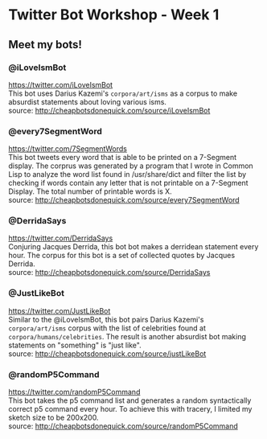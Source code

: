 # Twitter Bot Workshop - Week 1

## Meet my bots!
### @iLoveIsmBot  
https://twitter.com/iLoveIsmBot  
This bot uses Darius Kazemi's `corpora/art/isms` as a corpus to make absurdist statements about loving various isms.  
source: http://cheapbotsdonequick.com/source/iLoveIsmBot 

### @every7SegmentWord
https://twitter.com/7SegmentWords  
This bot tweets every word that is able to be printed on a 7-Segment display. The corprus was generated by a program
that I wrote in Common Lisp to analyze the word list found in /usr/share/dict and filter the list by checking if words
contain any letter that is not printable on a 7-Segment Display. The total number of printable words is X.  
source: http://cheapbotsdonequick.com/source/every7SegmentWord

### @DerridaSays
https://twitter.com/DerridaSays  
Conjuring Jacques Derrida, this bot bot makes a derridean statement every hour. The corpus for this bot is a set of
collected quotes by Jacques Derrida.  
source: http://cheapbotsdonequick.com/source/DerridaSays

### @JustLikeBot
https://twitter.com/JustLikeBot  
Similar to the @iLoveIsmBot, this bot pairs Darius Kazemi's `corpora/art/isms` corpus with the list of celebrities found
at `corpora/humans/celebrities`. The result is another absurdist bot making statements on "something" is "just like".  
source: http://cheapbotsdonequick.com/source/justLikeBot 

### @randomP5Command
https://twitter.com/randomP5Command  
This bot takes the p5 command list and generates a random syntactically correct p5 command every hour. To achieve this with tracery,
I limited my sketch size to be 200x200.  
source: http://cheapbotsdonequick.com/source/randomP5Command
